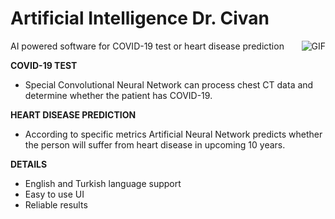 # Artificial Intelligence Dr. Civan
<img align = "right" alt="GIF" src="https://media.giphy.com/media/CVtNe84hhYF9u/giphy.gif" />
AI powered software for COVID-19 test or heart disease prediction

**COVID-19 TEST**
- Special Convolutional Neural Network can process chest CT data and determine whether the patient has COVID-19.

**HEART DISEASE PREDICTION**
- According to specific metrics Artificial Neural Network predicts whether the person will suffer from heart disease in upcoming 10 years.

**DETAILS**
- English and Turkish language support
- Easy to use UI
- Reliable results
